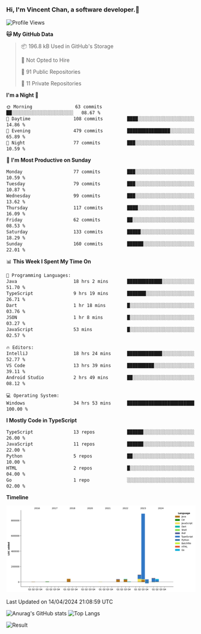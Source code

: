 ### Hi, I'm Vincent Chan, a software developer.👋

<!--
**hkvincent/hkvincent** is a ✨ _special_ ✨ repository because its `README.md` (this file) appears on your GitHub profile.

Here are some ideas to get you started:

- 🔭 I’m currently working on ...
- 🌱 I’m currently learning ...
- 👯 I’m looking to collaborate on ...
- 🤔 I’m looking for help with ...
- 💬 Ask me about ...
- 📫 How to reach me: ...
- 😄 Pronouns: ...
- ⚡ Fun fact: ...
-->
<!--START_SECTION:waka-->
![Profile Views](http://img.shields.io/badge/Profile%20Views-4-blue)

**🐱 My GitHub Data** 

> 📦 196.8 kB Used in GitHub's Storage 
 > 
> 🚫 Not Opted to Hire
 > 
> 📜 91 Public Repositories 
 > 
> 🔑 11 Private Repositories 
 > 
**I'm a Night 🦉** 

```text
🌞 Morning                63 commits          ██░░░░░░░░░░░░░░░░░░░░░░░   08.67 % 
🌆 Daytime                108 commits         ████░░░░░░░░░░░░░░░░░░░░░   14.86 % 
🌃 Evening                479 commits         ████████████████░░░░░░░░░   65.89 % 
🌙 Night                  77 commits          ███░░░░░░░░░░░░░░░░░░░░░░   10.59 % 
```
📅 **I'm Most Productive on Sunday** 

```text
Monday                   77 commits          ███░░░░░░░░░░░░░░░░░░░░░░   10.59 % 
Tuesday                  79 commits          ███░░░░░░░░░░░░░░░░░░░░░░   10.87 % 
Wednesday                99 commits          ███░░░░░░░░░░░░░░░░░░░░░░   13.62 % 
Thursday                 117 commits         ████░░░░░░░░░░░░░░░░░░░░░   16.09 % 
Friday                   62 commits          ██░░░░░░░░░░░░░░░░░░░░░░░   08.53 % 
Saturday                 133 commits         █████░░░░░░░░░░░░░░░░░░░░   18.29 % 
Sunday                   160 commits         ██████░░░░░░░░░░░░░░░░░░░   22.01 % 
```


📊 **This Week I Spent My Time On** 

```text
💬 Programming Languages: 
Java                     18 hrs 2 mins       █████████████░░░░░░░░░░░░   51.70 % 
TypeScript               9 hrs 19 mins       ███████░░░░░░░░░░░░░░░░░░   26.71 % 
Dart                     1 hr 18 mins        █░░░░░░░░░░░░░░░░░░░░░░░░   03.76 % 
JSON                     1 hr 8 mins         █░░░░░░░░░░░░░░░░░░░░░░░░   03.27 % 
JavaScript               53 mins             █░░░░░░░░░░░░░░░░░░░░░░░░   02.57 % 

🔥 Editors: 
IntelliJ                 18 hrs 24 mins      █████████████░░░░░░░░░░░░   52.77 % 
VS Code                  13 hrs 39 mins      ██████████░░░░░░░░░░░░░░░   39.11 % 
Android Studio           2 hrs 49 mins       ██░░░░░░░░░░░░░░░░░░░░░░░   08.12 % 

💻 Operating System: 
Windows                  34 hrs 53 mins      █████████████████████████   100.00 % 
```

**I Mostly Code in TypeScript** 

```text
TypeScript               13 repos            ██████░░░░░░░░░░░░░░░░░░░   26.00 % 
JavaScript               11 repos            ██████░░░░░░░░░░░░░░░░░░░   22.00 % 
Python                   5 repos             ██░░░░░░░░░░░░░░░░░░░░░░░   10.00 % 
HTML                     2 repos             █░░░░░░░░░░░░░░░░░░░░░░░░   04.00 % 
Go                       1 repo              ░░░░░░░░░░░░░░░░░░░░░░░░░   02.00 % 
```



**Timeline**

![Lines of Code chart](https://raw.githubusercontent.com/hkvincent/hkvincent/main/assets/bar_graph.png)


 Last Updated on 14/04/2024 21:08:59 UTC
<!--END_SECTION:waka-->
![Anurag's GitHub stats](https://github-readme-stats.vercel.app/api?username=hkvincent&rank_icon=github&hide=contribs,prs)
![Top Langs](https://github-readme-stats.vercel.app/api/top-langs/?username=hkvincent&layout=compact)

![Result](https://image-keeper.vincentchan.workers.dev/file/eff033ac20714fe72c62b.png)
